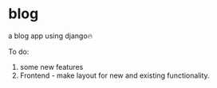# blog
a blog app using django🔥

To do:
  1. some new features
  2. Frontend - make layout for new and existing functionality.
